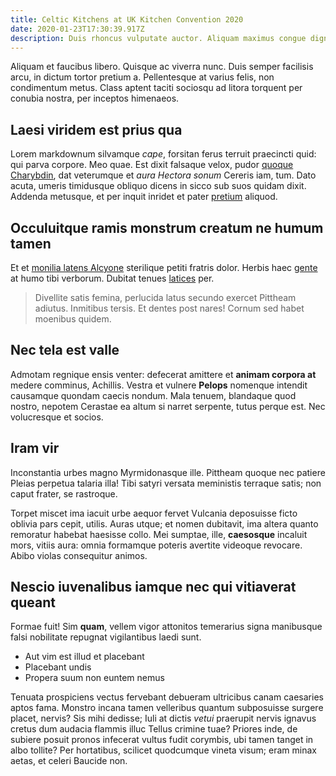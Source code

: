 ```yaml
---
title: Celtic Kitchens at UK Kitchen Convention 2020
date: 2020-01-23T17:30:39.917Z
description: Duis rhoncus vulputate auctor. Aliquam maximus congue dignissim. Sed fermentum vulputate est vitae cursus. Mauris finibus erat eget tellus vestibulum condimentum. Fusce et leo ut sem fermentum cursus eget eu sapien. Sed elementum scelerisque malesuada.
---
```


Aliquam et faucibus libero. Quisque ac viverra nunc. Duis semper facilisis arcu, in dictum tortor pretium a. Pellentesque at varius felis, non condimentum metus. Class aptent taciti sociosqu ad litora torquent per conubia nostra, per inceptos himenaeos.

## Laesi viridem est prius qua

Lorem markdownum silvamque _cape_, forsitan ferus terruit praecincti quid: qui
parva corpore. Meo quae. Est dixit falsaque velox, pudor [quoque
Charybdin](http://solacia.com/hospesnemus), dat veterumque et _aura Hectora
sonum_ Cereris iam, tum. Dato acuta, umeris timidusque obliquo dicens in sicco
sub suos quidam dixit. Addenda metusque, et per inquit inridet et pater
[pretium](http://innumeris.com/sorores-caeruleusque.aspx) aliquod.

## Occuluitque ramis monstrum creatum ne humum tamen

Et et [monilia latens Alcyone](http://ac.net/) sterilique petiti fratris dolor.
Herbis haec [gente](http://www.totum.net/quam.php) at humo tibi verborum.
Dubitat tenues [latices](http://www.aut.org/pars) per.

> Divellite satis femina, perlucida latus secundo exercet Pittheam adiutus.
> Inmitibus tersis. Et dentes post nares! Cornum sed habet moenibus quidem.

## Nec tela est valle

Admotam regnique ensis venter: defecerat amittere et **animam corpora at**
medere comminus, Achillis. Vestra et vulnere **Pelops** nomenque intendit
causamque quondam caecis nondum. Mala tenuem, blandaque quod nostro, nepotem
Cerastae ea altum si narret serpente, tutus perque est. Nec volucresque et
socios.

## Iram vir

Inconstantia urbes magno Myrmidonasque ille. Pittheam quoque nec patiere Pleias
perpetua talaria illa! Tibi satyri versata meministis terraque satis; non caput
frater, se rastroque.

Torpet miscet ima iacuit urbe aequor fervet Vulcania deposuisse ficto oblivia
pars cepit, utilis. Auras utque; et nomen dubitavit, ima altera quanto remoratur
habebat haesisse collo. Mei sumptae, ille, **caesosque** incaluit mors, vitiis
aura: omnia formamque poteris avertite videoque revocare. Abibo violas
consequitur animos.

## Nescio iuvenalibus iamque nec qui vitiaverat queant

Formae fuit! Sim **quam**, vellem vigor attonitos temerarius signa manibusque
falsi nobilitate repugnat vigilantibus laedi sunt.

- Aut vim est illud et placebant
- Placebant undis
- Propera suum non euntem nemus

Tenuata prospiciens vectus fervebant debueram ultricibus canam caesaries aptos
fama. Monstro incana tamen velleribus quantum subposuisse surgere placet,
nervis? Sis mihi dedisse; Iuli at dictis _vetui_ praerupit nervis ignavus cretus
dum audacia flammis illuc Tellus crimine tuae? Priores inde, de subiere posuit
pronos infecerat vultus fudit corymbis, ubi tamen tanget in albo tollite? Per
hortatibus, scilicet quodcumque vineta visum; eram minax aetas, et celeri
Baucide non.
